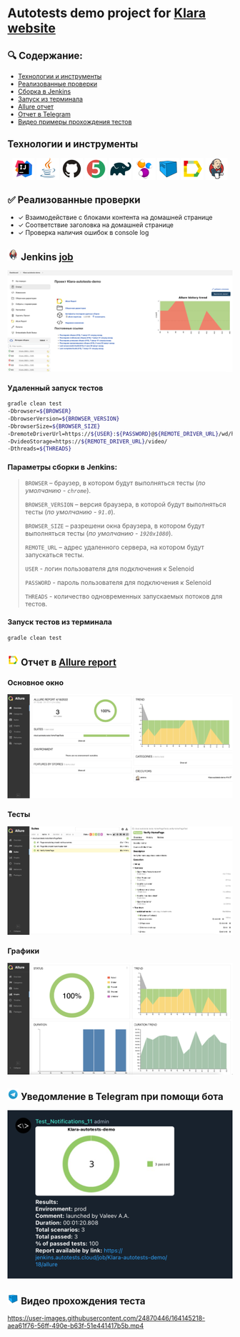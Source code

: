 # Autotests demo project for <a target="_blank" href="https://www.klara.com/">Klara website</a>

## :mag: Содержание:

- [Технологии и инструменты](#earth_africa-технологии-и-инструменты)
- [Реализованные проверки](#earth_africa-Реализованные-проверки)
- [Сборка в Jenkins](#earth_africa-Jenkins-job)
- [Запуск из терминала](#earth_africa-Запуск-тестов-из-терминала)
- [Allure отчет](#earth_africa-Allure-отчет)
- [Отчет в Telegram](#earth_africa-Уведомление-в-Telegram-при-помощи-бота)
- [Видео примеры прохождения тестов](#earth_africa-Примеры-видео-о-прохождении-тестов)

##  Технологии и инструменты

<p align="center">
<a href="https://www.jetbrains.com/idea/"><img src="artefacts/logo/Idea.svg" width="50" height="50"  alt="IDEA"/></a>
<a href="https://www.java.com/"><img src="artefacts/logo/Java.svg" width="50" height="50"  alt="Java"/></a>
<a href="https://github.com/"><img src="artefacts/logo/GitHub.svg" width="50" height="50"  alt="Github"/></a>
<a href="https://junit.org/junit5/"><img src="artefacts/logo/Junit5.svg" width="50" height="50"  alt="JUnit 5"/></a>
<a href="https://gradle.org/"><img src="artefacts/logo/Gradle.svg" width="50" height="50"  alt="Gradle"/></a>
<a href="https://selenide.org/"><img src="artefacts/logo/Selenide.svg" width="50" height="50"  alt="Selenide"/></a>
<a href="https://aerokube.com/selenoid/"><img src="artefacts/logo/Selenoid.svg" width="50" height="50"  alt="Selenoid"/></a>
<a href="https://github.com/allure-framework/allure2"><img src="artefacts/logo/Allure.svg" width="50" height="50"  alt="Allure"/></a>
<a href="https://www.jenkins.io/"><img src="artefacts/logo/Jenkins.svg" width="50" height="50"  alt="Jenkins"/></a>
</p>

## :white_check_mark: Реализованные проверки

- ✓ Взаимодействие с блоками контента на домашней странице
- ✓ Соответствие заголовка на домашней странице
- ✓ Проверка наличия ошибок в console log

## <img src="artefacts/logo/Jenkins.svg" width="25" height="25"  alt="Jenkins"/></a> Jenkins <a target="_blank" href="https://jenkins.autotests.cloud/job/Klara-autotests-demo/"> job </a>
<p align="center">
<a href="https://jenkins.autotests.cloud/job/Klara-autotests-demo/">
<img src="artefacts/screens/JenkinsMainScreen.png" alt="Jenkins"/></a>
</p>

### Удаленный запуск тестов

```bash
gradle clean test 
-Dbrowser=${BROWSER}
-DbrowserVersion=${BROWSER_VERSION}
-DbrowserSize=${BROWSER_SIZE}
-DremoteDriverUrl=https://${USER}:${PASSWORD}@${REMOTE_DRIVER_URL}/wd/hub/
-DvideoStorage=https://${REMOTE_DRIVER_URL}/video/
-Dthreads=${THREADS}
```

### Параметры сборки в Jenkins:

> <code>BROWSER</code> – браузер, в котором будут выполняться тесты (_по умолчанию - <code>chrome</code>_).
>
> <code>BROWSER_VERSION</code> – версия браузера, в которой будут выполняться тесты (_по умолчанию - <code>91.0</code>_).
>
> <code>BROWSER_SIZE</code> – разрешени окна браузера, в котором будут выполняться тесты (_по умолчанию - <code>1920x1080</code>_).
>
> <code>REMOTE_URL</code> – адрес удаленного сервера, на котором будут запускаться тесты.
>
> <code>USER</code> - логин пользователя для подключения к Selenoid
>
> <code>PASSWORD</code> - пароль пользователя для подключения к Selenoid
>
> <code>THREADS</code> - количество одновременных запускаемых потоков для тестов.
>

### Запуск тестов из терминала

```bash
gradle clean test
```

## <img src="artefacts/logo/Allure.svg" width="25" height="25"  alt="Allure"/></a> Отчет в <a target="_blank" href="https://jenkins.autotests.cloud/job/Klara-autotests-demo/15/allure">Allure report</a>

### Основное окно

<p align="center">
<img title="Allure Overview Dashboard" src="artefacts/screens/AllureMainScreen.png">
</p>

### Тесты

<p align="center">
<img title="Allure Tests" src="artefacts/screens/AllureTestScreen.png">
</p>

### Графики

<p align="center">
<img title="Allure Graphics" src="artefacts/screens/AllureGrafScreen.png">
</p>


## <img title="Telegram" src="artefacts/logo/Telegram.svg" width="25" height="25" alt="Telegram"/></a> Уведомление в Telegram при помощи бота

<p align="center">
<img title="Allure Overview Dashboard" src="artefacts/screens/TelegramReport.png" >
</p>


## <img title="Selenoid" src="artefacts/logo/Selenoid.svg" width="25" height="25" alt="Selenoid"/></a> Видео прохождения теста

https://user-images.githubusercontent.com/24870446/164145218-aea61f76-56ff-490e-b63f-51e441417b5b.mp4
